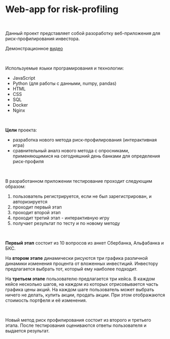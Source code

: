 # Web-app for risk-profiling

</br>

Данный проект представляет собой разоработку веб-приложения для риск-профилирования инвестора.

Демонстрационное [видео](https://drive.google.com/drive/folders/15_gcVzR_e-LK1Co3DHmubD_pL_0VF8y0?usp=sharing)

</br>

Используемые языки програмирования и технологии:
 - JavaScript
 - Python (для работы с данными, numpy, pandas)
 - HTML
 - CSS
 - SQL
 - Docker
 - Nginx

</br>

**Цели** проекта:
 - разработка нового метода риск-профилирования (интерактивная игра)
 - сравнительный аналз нового метода с опросниками, применяющимися на сегодняшний день банками для определения риск-профиля

</br>

В разработанном приложении тестирование проходит следующим образом:
 1. пользователь регистрируется, если не был зарегистрирован, и авторизируется
 2. проходит первый этап
 3. проходит второй этап
 4. проходит третий этап - интерактивную игру
 5. получает результат по тесту и по новому методу

</br>

**Первый этап** состоит из 10 вопросов из анкет Сбербанка, Альфабанка и БКС.

На **втором этапе** динамически рисуются три графика различной динамики изменения процента от вложенных инвестиций. Инвестору предлагается выбрать тот, который ему наиболее подходит.

На **третьем этапе** пользователю предлагается три кейса. В каждом кейсе несколько шагов, на каждом из которых отрисовывается часть графика цены акций. На каждом шаге пользователь может выбрать ничего не делать, купить акции, продать акции. При этом отображаются стоимость портфеля и её изменения.

</br>

Новый метод риск профилирования состоит из второго и третьего этапа. После тестирования оцениваются ответы пользователя и выдается результат.
